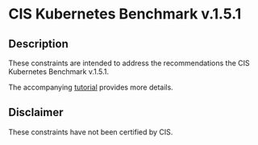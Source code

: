 CIS Kubernetes Benchmark v.1.5.1
==================================================

## Description

These constraints are intended to address the recommendations the CIS Kubernetes Benchmark v.1.5.1.

The accompanying [tutorial](https://cloud.google.com/anthos-config-management/docs/how-to/using-cis-k8s-benchmark) provides more details.

## Disclaimer

These constraints have not been certified by CIS.
